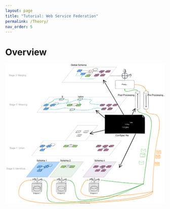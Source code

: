 ```yaml
---
layout: page
title: "Tutorial: Web Service Federation"
permalink: /Theory/
nav_order: 5
---
```



# Overview

<img src="CorrLangPrinciple.svg">